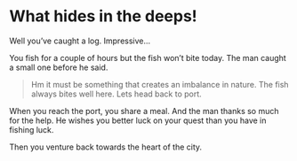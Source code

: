 # What hides in the deeps&excl;

Well you’ve caught a log. Impressive…

You fish for a couple of hours but the fish won’t bite today.
The man caught a small one before he said.

> Hm it must be something that creates an imbalance in nature. The fish always bites well here. Lets head back to port.

When you reach the port, you share a meal. And the man thanks so much for the help.
He wishes you better luck on your quest than you have in fishing luck.

Then you venture back towards the heart of the city.
